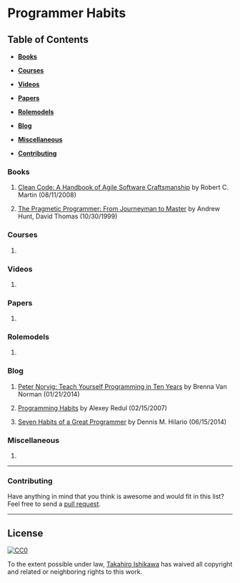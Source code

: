# Programmer Habits 

## Table of Contents

* **[Books](#books)**  

* **[Courses](#courses)**  

* **[Videos](#videos)**  

* **[Papers](#papers)**  

* **[Rolemodels](#rolemodels)**  

* **[Blog](#blog)**  

* **[Miscellaneous](#miscellaneous)**  

* **[Contributing](#contributing)**  


### Books

1. [Clean Code: A Handbook of Agile Software Craftsmanship](https://www.amazon.com/Clean-Code-Handbook-Software-Craftsmanship/dp/0132350882?tag=ecosia-20) by Robert C. Martin  (08/11/2008) 

2. [The Pragmetic Programmer: From Journeyman to Master](https://www.amazon.com/The-Pragmatic-Programmer-Journeyman-Master/dp/020161622X/ref=sr_1_1?ie=UTF8&qid=1399996090&sr=8-1&keywords=pragmatic+programmer) by Andrew Hunt, David Thomas  (10/30/1999)
 
### Courses

1.  

### Videos

1.  

### Papers

1.  

### Rolemodels

1. 

### Blog

1. [Peter Norvig: Teach Yourself Programming in Ten Years](http://blog.udacity.com/2014/01/peter-norvig-teach-yourself-programming.html) by Brenna Van Norman  (01/21/2014)

2. [Programming Habits](http://web.mit.edu/~axch/www/programming_habits.html) by Alexey Redul  (02/15/2007) 

3. [Seven Habits of a Great Programmer](https://medium.com/@hilsoftinc/seven-habits-of-a-great-programmer-36682b736c83#.a51egdii0) by Dennis M. Hilario  (06/15/2014) 



### Miscellaneous

1.  

-----
### Contributing
Have anything in mind that you think is awesome and would fit in this list? Feel free to send a [pull request](https://github.com/HiroIshikawa/programmer-habits/pulls). 

-----
## License

[![CC0](http://i.creativecommons.org/p/zero/1.0/88x31.png)](http://creativecommons.org/publicdomain/zero/1.0/)

To the extent possible under law, [Takahiro Ishikawa](https://linkedin.com/in/takahiroishikawa) has waived all copyright and related or neighboring rights to this work.